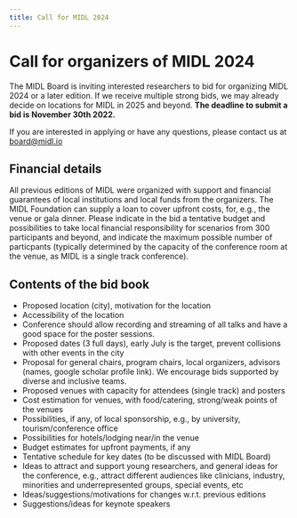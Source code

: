 ```yaml
---
title: Call for MIDL 2024
---
```

# Call for organizers of MIDL 2024

The MIDL Board is inviting interested researchers to bid for organizing MIDL 2024 or a later edition. If we receive multiple strong bids, we may already decide on locations for MIDL in 2025 and beyond.
**The deadline to submit a bid is November 30th 2022.**

If you are interested in applying or have any questions, please contact us at [board@midl.io](mailto:board@midl.io)

## Financial details

All previous editions of MIDL were organized with support and financial guarantees of local institutions and local funds from the organizers. The MIDL Foundation can supply a loan to cover upfront costs, for, e.g., the venue or gala dinner. Please indicate in the bid a tentative budget and possibilities to take local financial responsibility for scenarios from 300 participants and beyond, and indicate the maximum possible number of particpants (typically determined by the capacity of the conference room at the venue, as MIDL is a single track conference).

## Contents of the bid book

* Proposed location (city), motivation for the location
* Accessibility of the location
* Conference should allow recording and streaming of all talks and have a good space for the poster sessions. 
* Proposed dates (3 full days), early July is the target, prevent collisions with other events in the city
* Proposal for general chairs, program chairs, local organizers, advisors (names, google scholar profile link). We encourage bids supported by diverse and inclusive teams.
* Proposed venues with capacity for attendees (single track) and posters
* Cost estimation for venues, with food/catering, strong/weak points of the venues
* Possibilities, if any, of local sponsorship, e.g., by university, tourism/conference office
* Possibilities for hotels/lodging near/in the venue
* Budget estimates for upfront payments, if any
* Tentative schedule for key dates (to be discussed with MIDL Board)
* Ideas to attract and support young researchers, and general ideas for the conference, e.g., attract different audiences like clinicians, industry, minorities and underrepresented groups, special events, etc
* Ideas/suggestions/motivations for changes w.r.t. previous editions
* Suggestions/ideas for keynote speakers
